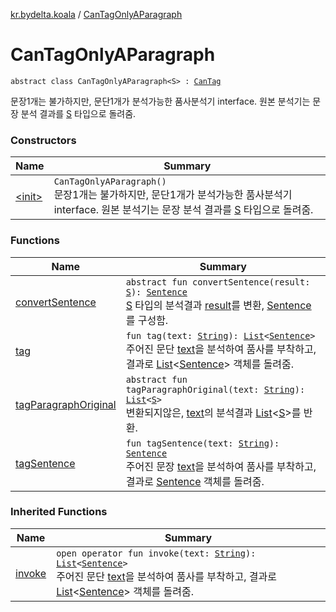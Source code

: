 [kr.bydelta.koala](../index.md) / [CanTagOnlyAParagraph](./index.md)

# CanTagOnlyAParagraph

`abstract class CanTagOnlyAParagraph<S> : `[`CanTag`](../-can-tag/index.md)

문장1개는 불가하지만, 문단1개가 분석가능한 품사분석기 interface. 원본 분석기는 문장 분석 결과를 [S](index.md#S) 타입으로 돌려줌.

### Constructors

| Name | Summary |
|---|---|
| [&lt;init&gt;](-init-.md) | `CanTagOnlyAParagraph()`<br>문장1개는 불가하지만, 문단1개가 분석가능한 품사분석기 interface. 원본 분석기는 문장 분석 결과를 [S](index.md#S) 타입으로 돌려줌. |

### Functions

| Name | Summary |
|---|---|
| [convertSentence](convert-sentence.md) | `abstract fun convertSentence(result: `[`S`](index.md#S)`): `[`Sentence`](../-sentence/index.md)<br>[S](index.md#S) 타입의 분석결과 [result](convert-sentence.md#kr.bydelta.koala.CanTagOnlyAParagraph$convertSentence(kr.bydelta.koala.CanTagOnlyAParagraph.S)/result)를 변환, [Sentence](../-sentence/index.md)를 구성함. |
| [tag](tag.md) | `fun tag(text: `[`String`](https://kotlinlang.org/api/latest/jvm/stdlib/kotlin/-string/index.html)`): `[`List`](https://kotlinlang.org/api/latest/jvm/stdlib/kotlin.collections/-list/index.html)`<`[`Sentence`](../-sentence/index.md)`>`<br>주어진 문단 [text](tag.md#kr.bydelta.koala.CanTagOnlyAParagraph$tag(kotlin.String)/text)을 분석하여 품사를 부착하고, 결과로 [List](https://kotlinlang.org/api/latest/jvm/stdlib/kotlin.collections/-list/index.html)&lt;[Sentence](../-sentence/index.md)&gt; 객체를 돌려줌. |
| [tagParagraphOriginal](tag-paragraph-original.md) | `abstract fun tagParagraphOriginal(text: `[`String`](https://kotlinlang.org/api/latest/jvm/stdlib/kotlin/-string/index.html)`): `[`List`](https://kotlinlang.org/api/latest/jvm/stdlib/kotlin.collections/-list/index.html)`<`[`S`](index.md#S)`>`<br>변환되지않은, [text](tag-paragraph-original.md#kr.bydelta.koala.CanTagOnlyAParagraph$tagParagraphOriginal(kotlin.String)/text)의 분석결과 [List](https://kotlinlang.org/api/latest/jvm/stdlib/kotlin.collections/-list/index.html)&lt;[S](index.md#S)&gt;를 반환. |
| [tagSentence](tag-sentence.md) | `fun tagSentence(text: `[`String`](https://kotlinlang.org/api/latest/jvm/stdlib/kotlin/-string/index.html)`): `[`Sentence`](../-sentence/index.md)<br>주어진 문장 [text](tag-sentence.md#kr.bydelta.koala.CanTagOnlyAParagraph$tagSentence(kotlin.String)/text)을 분석하여 품사를 부착하고, 결과로 [Sentence](../-sentence/index.md) 객체를 돌려줌. |

### Inherited Functions

| Name | Summary |
|---|---|
| [invoke](../-can-tag/invoke.md) | `open operator fun invoke(text: `[`String`](https://kotlinlang.org/api/latest/jvm/stdlib/kotlin/-string/index.html)`): `[`List`](https://kotlinlang.org/api/latest/jvm/stdlib/kotlin.collections/-list/index.html)`<`[`Sentence`](../-sentence/index.md)`>`<br>주어진 문단 [text](../-can-tag/invoke.md#kr.bydelta.koala.CanTag$invoke(kotlin.String)/text)을 분석하여 품사를 부착하고, 결과로 [List](https://kotlinlang.org/api/latest/jvm/stdlib/kotlin.collections/-list/index.html)&lt;[Sentence](../-sentence/index.md)&gt; 객체를 돌려줌. |
